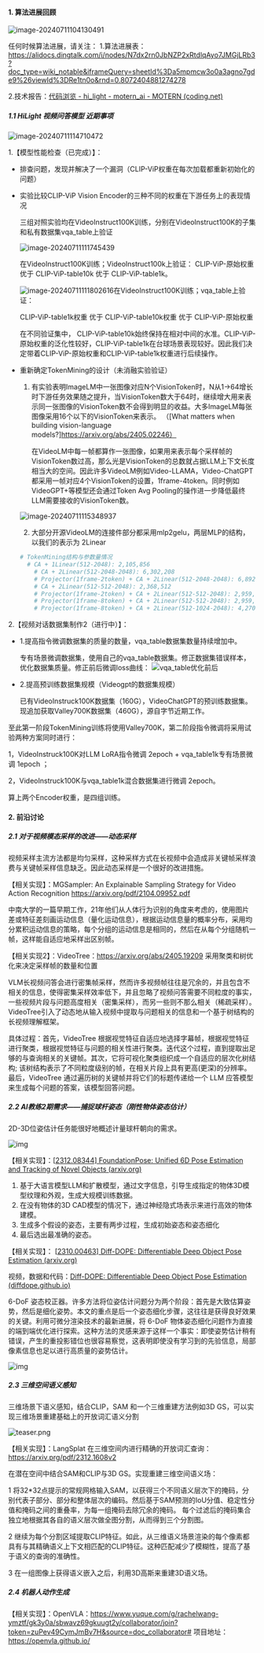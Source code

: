 #### 1. 算法进展回顾

![image-20240711104130491](asset/image-20240711104130491.png)

任何时候算法进展，请关注：
1.算法进展表：https://alidocs.dingtalk.com/i/nodes/N7dx2rn0JbNZP2xRtdlqAyo7JMGjLRb3?doc_type=wiki_notable&iframeQuery=sheetId%3Da5mpmcw3o0a3agno7gde9%26viewId%3DRe1tn0o&rnd=0.8072404881274278

2.技术报告：[代码浏览 - hi_light - motern_ai - MOTERN (coding.net)](https://serverless-100013832940.coding.net/p/motern_ai/d/hi_light/git/tree/master/HiLight_Tech_Report)



##### 1.1 HiLight 视频问答模型 近期事项

![image-20240711114710472](./asset/image-20240711114710472.png)

1.【模型性能检查（已完成）】：

- 排查问题，发现并解决了一个漏洞（CLIP-ViP权重在每次加载都重新初始化的问题）

- 实验比较CLIP-ViP Vision Encoder的三种不同的权重在下游任务上的表现情况

  三组对照实验均在VideoInstruct100K训练，分别在VideoInstruct100K的子集和私有数据集vqa_table上验证

  ![image-20240711111745439](asset/image-20240711111745439.png)

  在VideoInstruct100K训练；VideoInstruct100k上验证：
  CLIP-ViP-原始权重 优于 CLIP-ViP-table10k 优于 CLIP-ViP-table1k。

  ![image-20240711111802616](.\asset\image-20240711111802616.png)在VideoInstruct100K训练；vqa_table上验证：

  CLIP-ViP-table1k权重 优于 CLIP-ViP-table10k权重 优于 CLIP-ViP-原始权重

  在不同验证集中， CLIP-ViP-table10k始终保持在相对中间的水准。CLIP-ViP-原始权重的泛化性较好，CLIP-ViP-table1k在台球场景表现较好。因此我们决定带着CLIP-ViP-原始权重和CLIP-ViP-table1k权重进行后续操作。

  

- 重新确定TokenMining的设计（未消融实验验证）

  1. 有实验表明ImageLM中一张图像对应N个VisionToken时，N从1->64增长时下游任务效果随之提升，当VisionToken数大于64时，继续增大用来表示同一张图像的VisionToken数不会得到明显的收益。大多ImageLM每张图像采用16个以下的VisionToken来表示。
     （[What matters when building vision-language models?]https://arxiv.org/abs/2405.02246）

     

     在VideoLM中每一帧都算作一张图像，如果用来表示每个采样帧的VisionToken数过高，那么光是VisionToken的总数就占据LLM上下文长度相当大的空间。因此许多VideoLM例如Video-LLAMA，Video-ChatGPT都采用一帧对应4个VisionToken的设置，1frame-4token。同时例如VideoGPT+等模型还会通过Token Avg Pooling的操作进一步降低最终LLM需要接收的VisionToken数。

  

  ![image-20240711115348937](.\asset\image-20240711115348937.png)

  

  2. 大部分开源VideoLM的连接件部分都采用mlp2gelu，两层MLP的结构，以我们的表示为 2Linear

  ```python
  # TokenMining结构与参数量情况
  	# CA + 1Linear(512-2048): 2,105,856
      # CA + 2Linear(512-2048-2048): 6,302,208
      # Projector(1frame-2token) + CA + 2Linear(512-2048-2048): 6,892,804
      # CA + 2Linear(512-512-2048): 2,368,512
      # Projector(1frame-2token) + CA + 2Linear(512-512-2048): 2,959,108
      # Projector(1frame-8token) + CA + 2Linear(512-512-2048): 2,959,120
      # Projector(1frame-8token) + CA + 2Linear(512-1024-2048): 4,270,352
  ```

  

2.【视频对话数据集制作2（进行中）】：

- 1.提高指令微调数据集的质量的数量，vqa_table数据集数量持续增加中。

  专有场景微调数据集，使用自己的vqa_table数据集。修正数据集错误样本，优化数据集质量。修正前后微调loss曲线：
  ![vqa_table优化前后](.\asset\vqa_table优化前后.png)

  

- 2.提高预训练数据集规模（Videogpt的数据集规模）

  已有VideoInstruck100K数据集（160G），VideoChatGPT的预训练数据集。现追加获取Valley700K数据集（460G），源自字节近期工作。

至此第一阶段TokenMining训练将使用Valley700K，第二阶段指令微调将采用试验两种方案同时进行：

1，VideoInstruck100K对LLM LoRA指令微调 2epoch + vqa_table1k专有场景微调 1epoch ；

2，VideoInstruck100K与vqa_table1k混合数据集进行微调 2epoch。

算上两个Encoder权重，是四组训练。

#### 2. 前沿讨论

##### 2.1 对于视频模态采样的改进——动态采样

视频采样主流方法都是均匀采样，这种采样方式在长视频中会造成非关键帧采样浪费与关键帧采样信息缺乏。因此动态采样是一个很好的改进措施。



【相关实现】：MGSampler: An Explainable Sampling Strategy for Video Action Recognition https://arxiv.org/pdf/2104.09952.pdf

中南大学的一篇早期工作，21年他们从人体行为识别的角度来考虑的，使用图片差或特征差刻画运动信息（量化运动信息），根据运动信息量的概率分布，采用均分累积运动信息的策略，每个分组的运动信息是相同的，然后在从每个分组随机一帧，这样能自适应地采样出区别帧。

【相关实现2】：VideoTree：https://arxiv.org/abs/2405.19209 采用聚类和树优化来决定采样帧的数量和位置

VLM长视频问答会进行密集帧采样，然而许多视频帧往往是冗余的，并且包含不相关的信息，使得密集采样效率低下，并且忽略了视频问答需要不同粒度的事实，一些视频片段与问题高度相关（密集采样），而另一些则不那么相关（稀疏采样）。
 VideoTree引入了动态地从输入视频中提取与问题相关的信息和一个基于树结构的长视频理解框架。

具体过程：首先，VideoTree 根据视觉特征自适应地选择字幕帧，根据视觉特征进行聚类，根据视觉特征与问题的相关性进行聚类。迭代这个过程，直到提取出足够的与查询相关的关键帧。其次，它将可视化聚类组织成一个自适应的层次化树结构; 该树结构表示了不同粒度级别的帧，在相关片段上具有更高(更深)的分辨率。最后，VideoTree 通过遍历树的关键帧并将它们的标题传递给一个 LLM 应答模型来生成每个问题的答案，该模型回答问题。





##### 2.2 AI教练2期需求——捕捉球杆姿态（刚性物体姿态估计）

2D-3D位姿估计任务能很好地概述计量球杆朝向的需求。

![img](.\asset\3eb7ce810c8843c8a7cebf115eb4ef7a.png)

【相关实现】：[[2312.08344\] FoundationPose: Unified 6D Pose Estimation and Tracking of Novel Objects (arxiv.org)](https://arxiv.org/abs/2312.08344)

1. 基于大语言模型LLM和扩散模型，通过文字信息，引导生成指定的物体3D模型纹理和外观，生成大规模训练数据。
2. 在没有物体的3D CAD模型的情况下，通过神经隐式场表示来进行高效的物体建模。
3. 生成多个假设的姿态，主要有两步过程，生成初始姿态和姿态细化
4. 最后选出最准确的姿态。



【相关实现】： [[2310.00463\] Diff-DOPE: Differentiable Deep Object Pose Estimation (arxiv.org)](https://arxiv.org/abs/2310.00463)

视频，数据和代码：[Diff-DOPE: Differentiable Deep Object Pose Estimation (diffdope.github.io)](https://diffdope.github.io/)

6-DoF 姿态校正器。许多方法将位姿估计问题分为两个阶段：首先是大致估算姿势，然后是细化姿势。本文的重点是后一个姿态细化步骤，这往往是获得良好效果的关键。利用可微分渲染技术的最新进展，将 6-DoF 物体姿态细化问题作为直接的端到端优化进行探索。这种方法的灵感来源于这样一个事实：即使姿势估计稍有错误，产生的重投影错位也很容易察觉，这表明即使没有学习到的先验信息，局部像素信息也足以进行高质量的姿势估计。

![img](.\asset\14fa6082283b4561b014ca21900d5281.png)



##### 2.3 三维空间语义感知

三维场景下语义感知，结合CLIP，SAM 和一个三维重建方法例如3D GS，可以实现三维场景重建基础上的开放词汇语义分割

![teaser.png](.\asset\teaser.png)



【相关实现】：LangSplat 在三维空间内进行精确的开放词汇查询：https://arxiv.prg/pdf/2312.1608v2

在潜在空间中结合SAM和CLIP与3D GS。实现重建三维空间语义场：

1 将32*32点提示的常规网格输入SAM，以获得三个不同语义层次下的掩码，分别代表子部分、部分和整体层次的编码。然后基于SAM预测的IoU分值、稳定性分值和掩码之间的重叠率，为每一组掩码去除冗余的掩码。
每个过滤后的掩码集合独立地根据其各自的语义层次做全图分割，从而得到三个分割图。

2 继续为每个分割区域提取CLIP特征。如此，从三维语义场景渲染的每个像素都具有与其精确语义上下文相匹配的CLIP特征。这种匹配减少了模糊性，提高了基于语义的查询的准确性。

3 在一组图像上获得语义嵌入之后，利用3D高斯来重建3D语义场。


##### 2.4 机器人动作生成

【相关实现】：OpenVLA：https://www.yuque.com/g/rachelwang-ymztf/gk3y0a/sbwavz69gkuugt2y/collaborator/join?token=zuPev49CymJmBv7H&source=doc_collaborator# 
项目地址：https://openvla.github.io/

